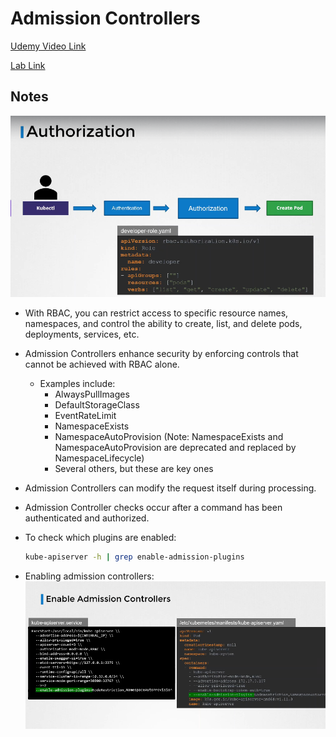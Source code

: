 # Admission Controllers

[Udemy Video Link](https://udemy.com/course/certified-kubernetes-administrator-with-practice-tests/learn/lecture/48276491#content)

[Lab Link](https://learn.kodekloud.com/user/courses/udemy-labs-certified-kubernetes-administrator-with-practice-tests/module/8e4261a6-bac4-4dfe-82c5-0a1bb8c527da/lesson/d9398583-1f11-4b74-a8ee-2bc0790f3193)

## Notes

![RBAC](image.png)

- With RBAC, you can restrict access to specific resource names, namespaces, and control the ability to create, list, and delete pods, deployments, services, etc.

- Admission Controllers enhance security by enforcing controls that cannot be achieved with RBAC alone.

  - Examples include:
    - AlwaysPullImages
    - DefaultStorageClass
    - EventRateLimit
    - NamespaceExists
    - NamespaceAutoProvision (Note: NamespaceExists and NamespaceAutoProvision are deprecated and replaced by NamespaceLifecycle)
    - Several others, but these are key ones

- Admission Controllers can modify the request itself during processing.
- Admission Controller checks occur after a command has been authenticated and authorized.

- To check which plugins are enabled:

  ```sh
  kube-apiserver -h | grep enable-admission-plugins
  ```

- Enabling admission controllers:
  ![Enabling Admission Controllers](image-1.png)
